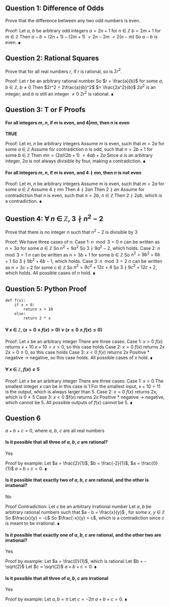 ## Question 1: Difference of Odds

Prove that the difference between any two odd numbers is even.

Proof:
Let $a$, $b$ be arbitrary odd integers
$a = 2n + 1$ for $n$ ∈ ℤ
$b = 2m + 1$ for $m$ ∈ ℤ
Then $a - b = (2n + 1) - (2m + 1)$
$= 2n - 2m$
$= 2(n - m)$
So $a - b$ is even. ∎

## Question 2: Rational Squares

Prove that for all real numbers $r$, if $r$ is rational, so is $2r^2$.

Proof:
Let $r$ be an arbitrary rational number
So $r = \frac{a}{b}$ for some $a$, $b$ ∈ ℤ, $b \neq 0$
Then $2r^2 = 2\frac{a}{b}^2$
$= \frac{2a^2}{b}$
$2a^2$ is an integer, and $b$ is still an integer $\neq 0$ 
$2r^2$ is rational. ∎

## Question 3: T or F Proofs

#### For all integers $m$, $n$, if $m$ is even, and $4 | mn$, then $n$ is even

**TRUE**

Proof:
Let $m$, $n$ be arbitrary integers
Assume $m$ is even, such that $m = 2a$ for some $a$ ∈ ℤ
Assume for contradiction $n$ is odd, such that $n = 2b + 1$ for some $b$ ∈ ℤ
Then $mn = (2a)(2b + 1)$
$= 4ab + 2a$
Since $a$ is an arbitrary integer, $2a$ is not always divisible by four, making a contradiction. ∎

#### For all integers $m$, $n$, if $m$ is even, and $4 \nmid mn$, then $n$ is not even

Proof:
Let $m$, $n$ be arbitrary integers
Assume $m$ is even, such that $m = 2a$ for some $a$ ∈ ℤ
Assume $4 \nmid mn$
Then $4 \nmid 2an$
Then $2 \nmid an$
Assume for contradiction that $n$ is even, such that $n = 2b$, $n$ ∈ ℤ
Then $2 \nmid 2ab$, which is a contradiction. ∎

## Question 4: ∀ $n$ ∈ ℤ, $3 \nmid n^2 - 2$

Prove that there is no integer $n$ such that $n^2 - 2$ is divisible by $3$

Proof:
We have three cases of $n$:
Case 1: $n\mod 3  = 0$
	$n$ can be written as $n = 3a$ for some $a$ ∈ ℤ
	So $n^2 = 9a^2$
	So $3 \nmid 9a^2 - 2$, which holds.
Case 2: $n \mod 3 = 1$
	$n$ can be written as $n = 3b + 1$ for some $b$ ∈ ℤ
	So $n^2 = 9b^2 + 6b + 1$
	So $3 \nmid 9b^2 + 6b - 1$, which holds.
Case 3: $n \mod 3 = 2$
	$n$ can be written as $n = 3c + 2$ for some $c$ ∈ ℤ
	So $n^2 = 9c^2 + 12c + 4$
	So $3 \nmid 9c^2 + 12c + 2$, which holds.
All possible cases of $n$ hold. ∎


## Question 5: Python Proof

```
def f(x):
	if x > 0:
		return x + 10
	else:
		return 2 * x
```

#### ∀ $x$ ∈ ℤ, ($x > 0$ ∧ $f(x) > 0$) ∨ ($x ≤ 0$ ∧ $f(x) ≤ 0$)

Proof:
Let $x$ be an arbitrary integer
There are three cases:
Case 1: $x > 0$
	$f(x)$ returns $x + 10$
	$x + 10 > x > 0$, so this case holds
Case 2: $x = 0$
	$f(x)$ returns $2x$
	$2x = 0 ≤ 0$, so this case holds
Case 3: $x < 0$
	$f(x)$ returns $2x$
	Positive $*$ negative → negative, so this case holds.
All possible cases of $x$ hold. ∎

#### ∀ $x$ ∈ ℤ, $f(x) \neq 5$

Proof:
Let $x$ be an arbitrary integer
There are three cases:
Case 1: $x > 0$
	The smallest integer $x$ can be in this case is 1
	For the smallest input, $x + 10 = 11$ is the output, which is always larger than 5.
Case 2: $x = 0$
	$f(x)$ returns $2x$, which is $0 \neq 5$
Case 3: $x < 0$
	$f(x) returns $2x$
	Positive $*$ negative → negative, which cannot be $5$.
All possible outputs of $f(x)$ cannot be $5$. ∎

## Question 6

$a + b + c = 0$, where $a$, $b$, $c$ are all real numbers
#### Is it possible that all three of $a$, $b$, $c$ are rational?

Yes

Proof by example:
Let $a = \frac{2}{1}$, $b = \frac{-2}{1}$, $a = \frac{0}{1}$
$a + b + c = 0$. ∎
#### Is it possible that exactly two of $a$, $b$, $c$ are rational, and the other is irrational?

No

Proof Contradiction:
Let $c$ be an arbitrary irrational number
Let $a$, $b$ be arbitrary rational numbers such that $a - b = \frac{x}{y}$ , for some $x$, $y$ ∈ ℤ
So $\frac{x}{y} = -c$
So $\frac{-x}{y} = c$, which is a contradiction since $c$ is meant to be irrational. ∎

#### Is it possible that exactly one of $a$, $b$, $c$ are rational, and the other two are irrational?

Yes

Proof by example:
Let $a = \frac{0}{1}$, which is rational
Let $b = -\sqrt{2}$
Let $c = \sqrt{2}$
$a + b + c = 0$. ∎

#### Is it possible that all three of $a$, $b$, $c$ are irrational

Yes

Proof by example:
Let $a, b = \pi$
Let $c = -2\pi$
$a + b + c = 0$. ∎